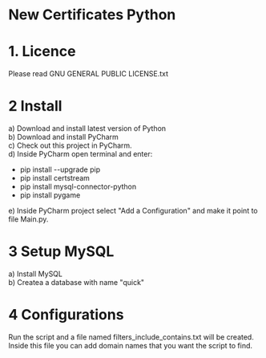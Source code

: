 # New Certificates Python 


# 1. Licence
Please read GNU GENERAL PUBLIC LICENSE.txt

# 2 Install
a) Download and install latest version of Python<br />
b) Download and install PyCharm<br />
c) Check out this project in PyCharm. <br />
d) Inside PyCharm open terminal and enter: 

* pip install --upgrade pip
* pip install certstream<br />
* pip install mysql-connector-python<br />
* pip install pygame

e) Inside PyCharm project select "Add a Configuration" and make it point to file Main.py.

# 3 Setup MySQL
a) Install MySQL<br />
b) Createa a database with name "quick"

# 4 Configurations
Run the script and a file named filters_include_contains.txt will be created.
Inside this file you can add domain names that you want the script to find. 
